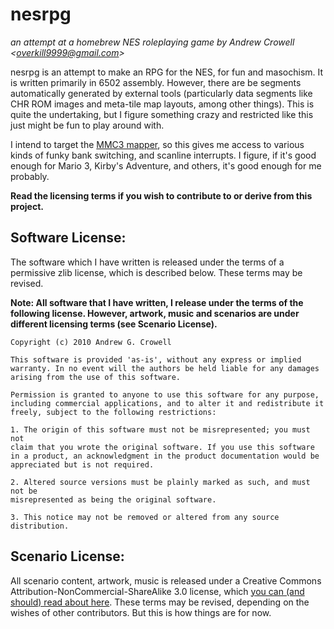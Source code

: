 nesrpg
=======
*an attempt at a homebrew NES roleplaying game by Andrew Crowell <<overkill9999@gmail.com>>*



nesrpg is an attempt to make an RPG for the NES, for fun and masochism. It is written primarily in 6502 assembly. However, there are be segments automatically generated by external tools (particularly data segments like CHR ROM images and meta-tile map layouts, among other things). This is quite the undertaking, but I figure something crazy and restricted like this just might be fun to play around with.

I intend to target the [MMC3 mapper](http://wiki.nesdev.com/w/index.php/MMC3), so this gives me access to various kinds of funky bank switching, and scanline interrupts. I figure, if it's good enough for Mario 3, Kirby's Adventure, and others, it's good enough for me probably.

**Read the licensing terms if you wish to contribute to or derive from this project.**

Software License:
-----------------
The software which I have written is released under the terms of a permissive zlib license, which is described below. These terms may be revised.

**Note: All software that I have written, I release under the terms of the following license. However, artwork, music and scenarios are under different licensing terms (see Scenario License).**

    Copyright (c) 2010 Andrew G. Crowell

    This software is provided 'as-is', without any express or implied
    warranty. In no event will the authors be held liable for any damages
    arising from the use of this software.

    Permission is granted to anyone to use this software for any purpose,
    including commercial applications, and to alter it and redistribute it
    freely, subject to the following restrictions:

    1. The origin of this software must not be misrepresented; you must not
    claim that you wrote the original software. If you use this software
    in a product, an acknowledgment in the product documentation would be
    appreciated but is not required.

    2. Altered source versions must be plainly marked as such, and must not be
    misrepresented as being the original software.

    3. This notice may not be removed or altered from any source
    distribution.
    
Scenario License:
-----------------
All scenario content, artwork, music is released under a Creative Commons Attribution-NonCommercial-ShareAlike 3.0 license, which [you can (and should) read about here](http://creativecommons.org/licenses/by-nc-sa/3.0/). These terms may be revised, depending on the wishes of other contributors. But this is how things are for now.
